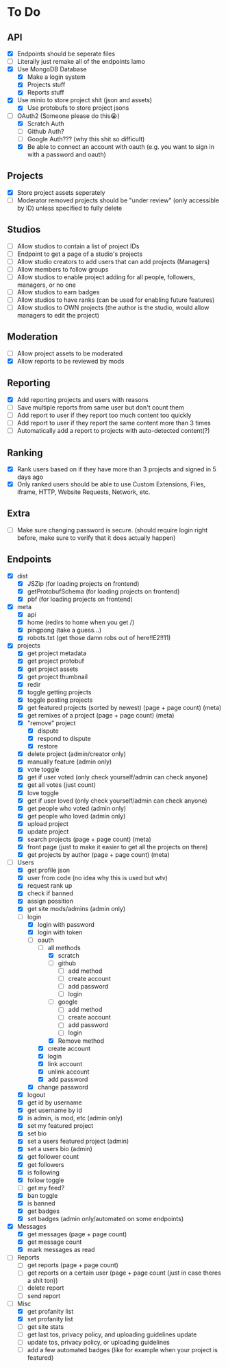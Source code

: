 # To Do

## API

- [x] Endpoints should be seperate files
- [ ] Literally just remake all of the endpoints lamo
- [x] Use MongoDB Database
  - [x] Make a login system
  - [x] Projects stuff
  - [x] Reports stuff
- [x] Use minio to store project shit (json and assets)
  - [x] Use protobufs to store project jsons
- [ ] OAuth2 (Someone please do this😭)
  - [x] Scratch Auth
  - [ ] Github Auth?
  - [ ] Google Auth??? (why this shit so difficult)
  - [x] Be able to connect an account with oauth (e.g. you want to sign in with a password and oauth)

## Projects

- [x] Store project assets seperately
- [ ] Moderator removed projects should be "under review" (only accessible by ID) unless specified to fully delete

## Studios

- [ ] Allow studios to contain a list of project IDs
- [ ] Endpoint to get a page of a studio's projects
- [ ] Allow studio creators to add users that can add projects (Managers)
- [ ] Allow members to follow groups
- [ ] Allow studios to enable project adding for all people, followers, managers, or no one
- [ ] Allow studios to earn badges
- [ ] Allow studios to have ranks (can be used for enabling future features)
- [ ] Allow studios to OWN projects (the author is the studio, would allow managers to edit the project)

## Moderation

- [ ] Allow project assets to be moderated
- [x] Allow reports to be reviewed by mods

## Reporting

- [x] Add reporting projects and users with reasons
- [ ] Save multiple reports from same user but don't count them
- [ ] Add report to user if they report too much content too quickly
- [ ] Add report to user if they report the same content more than 3 times
- [ ] Automatically add a report to projects with auto-detected content(?)

## Ranking

- [x] Rank users based on if they have more than 3 projects and signed in 5 days ago
- [x] Only ranked users should be able to use Custom Extensions, Files, iframe, HTTP, Website Requests, Network, etc.

## Extra

- [ ] Make sure changing password is secure. (should require login right before, make sure to verify that it does actually happen)

## Endpoints

- [x] dist
  - [x] JSZip (for loading projects on frontend)
  - [x] getProtobufSchema (for loading projects on frontend)
  - [x] pbf (for loading projects on frontend)

- [x] meta
  - [x] api
  - [x] home (redirs to home when you get /)
  - [x] pingpong (take a guess...)
  - [x] robots.txt (get those damn robs out of here!!E2!!11)

- [x] projects
  - [x] get project metadata
  - [x] get project protobuf
  - [x] get project assets
  - [x] get project thumbnail
  - [x] redir
  - [x] toggle getting projects
  - [x] toggle posting projects
  - [x] get featured projects (sorted by newest) (page + page count) (meta)
  - [x] get remixes of a project (page + page count) (meta)
  - [x] "remove" project
    - [x] dispute
    - [x] respond to dispute
    - [x] restore
  - [x] delete project (admin/creator only)
  - [x] manually feature (admin only)
  - [x] vote toggle
  - [x] get if user voted (only check yourself/admin can check anyone)
  - [x] get all votes (just count)
  - [x] love toggle
  - [x] get if user loved (only check yourself/admin can check anyone)
  - [x] get people who voted (admin only)
  - [x] get people who loved (admin only)
  - [x] upload project
  - [x] update project
  - [x] search projects (page + page count) (meta)
  - [x] front page (just to make it easier to get all the projects on there)
  - [x] get projects by author (page + page count) (meta)

- [ ] Users
  - [x] get profile json
  - [x] user from code (no idea why this is used but wtv)
  - [x] request rank up
  - [x] check if banned
  - [x] assign possition
  - [x] get site mods/admins (admin only)
  - [ ] login
    - [x] login with password
    - [x] login with token
    - [ ] oauth
      - [ ] all methods
        - [x] scratch
        - [ ] github
          - [ ] add method
          - [ ] create account
          - [ ] add password
          - [ ] login
        - [ ] google
          - [ ] add method
          - [ ] create account
          - [ ] add password
          - [ ] login
        - [x] Remove method
      - [x] create account
      - [x] login
      - [x] link account
      - [x] unlink account
      - [x] add password
    - [x] change password
  - [x] logout
  - [x] get id by username
  - [x] get username by id
  - [x] is admin, is mod, etc (admin only)
  - [x] set my featured project
  - [x] set bio
  - [x] set a users featured project (admin)
  - [x] set a users bio (admin)
  - [x] get follower count
  - [x] get followers
  - [x] is following
  - [x] follow toggle
  - [ ] get my feed?
  - [x] ban toggle
  - [x] is banned
  - [x] get badges
  - [x] set badges (admin only/automated on some endpoints)

- [x] Messages
  - [x] get messages (page + page count)
  - [x] get message count
  - [x] mark messages as read

- [ ] Reports
  - [ ] get reports (page + page count)
  - [ ] get reports on a certain user (page + page count (just in case theres a shit ton))
  - [ ] delete report
  - [ ] send report

- [ ] Misc
  - [x] get profanity list
  - [x] set profanity list
  - [ ] get site stats
  - [ ] get last tos, privacy policy, and uploading guidelines update
  - [ ] update tos, privacy policy, or uploading guidelines
  - [ ] add a few automated badges (like for example when your project is featured)
